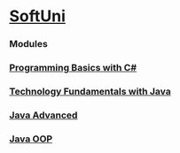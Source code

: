 # [SoftUni](https://softuni.bg)</br>

### Modules<br/>
### [Programming Basics with C#](https://github.com/almanaha/SoftUni/tree/master/Programming%20Basics%20with%20C%23)<br/>
### [Technology Fundamentals with Java](https://github.com/almanaha/SoftUni/tree/master/Technology%20Fundamentals%20with%20Java)<br/>
### [Java Advanced](https://github.com/almanaha/SoftUni/tree/master/Java%20Advanced)<br/>
### [Java OOP](https://github.com/almanaha/Software-University/tree/master/Java%20OOP)<br/>
